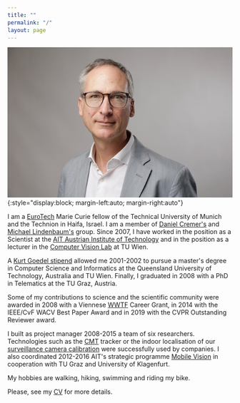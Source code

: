 ```yaml
---
title: ""
permalink: "/"
layout: page
---
```

![Me](assets/images/pflugfelder-3.jpg){:style="display:block; margin-left:auto; margin-right:auto"}

I am a [EuroTech](https://eurotech-universities.eu) Marie Curie fellow of the Technical University of Munich and the Technion in Haifa, Israel. I am a member of [Daniel Cremer's](https://vision.in.tum.de/members/pfl) and [Michael Lindenbaum's](https://mic.net.technion.ac.il) group. Since 2007, I have worked in the position as a Scientist at the [AIT Austrian Institute of Technology](https://www.ait.ac.at) and in the position as a lecturer in the [Computer Vision Lab](https://cvl.tuwien.ac.at) at TU Wien.

A [Kurt Goedel stipend](https://kgs.logic.at) allowed me 2001-2002 to pursue a master's degree in Computer Science and Informatics at the Queensland University of Technology, Australia and TU Wien. Finally, I graduated in 2008 with a PhD in Telematics at the TU Graz, Austria.

Some of my contributions to science and the scientific community were awarded in 2008 with a Viennese [WWTF](https://www.wwtf.at/index.php?lang=EN) Career Grant, in 2014 with the IEEE/CvF WACV Best Paper Award and in 2019 with the CVPR Outstanding Reviewer award.

I built as project manager 2008-2015 a team of six researchers. Technologies such as the [CMT](https://www.gnebehay.com/cmt/) tracker or the indoor localisation of our [surveillance camera calibration](https://link.springer.com/content/pdf/10.1007/978-3-319-16199-0_12.pdf) were successfully used by companies. I also coordinated 2012-2016 AIT's strategic programme [Mobile Vision](https://www.ots.at/presseaussendung/OTS_20130910_OTS0063/ait-und-tu-graz-buendeln-staerken-in-der-internationalen-bildverarbeitungsforschung-bild) in cooperation with TU Graz and University of Klagenfurt.

My hobbies are walking, hiking, swimming and riding my bike.

Please, see my [CV](assets/docs/sci-cv-pflugfelder.pdf) for more details.

<!---
 I am programming in  

 [![Julia](https://upload.wikimedia.org/wikipedia/commons/thumb/1/1f/Julia_Programming_Language_Logo.svg/200px-Julia_Programming_Language_Logo.svg.png)](https://julialang.org)
--->

